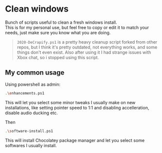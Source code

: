 # Clean windows

Bunch of scripts useful to clean a fresh windows install.\
This is for my personal use, but feel free to copy or edit it to match your needs, just make sure you know what you are doing.

> `2020-DeCrapify.ps1` is a pretty heavy cleanup script forked from other repos, but I think it's pretty outdated, not everything works, and some things don't even exist.
    Also after using it I had strange issues with Xbox chat, so i stopped using this script.


## **My common usage**
Using powershell as admin:
```sh
.\enhancements.ps1
```
This will let you select some minor tweaks I usually make on new installations, like setting pointer speed to 1:1 and disabling accelleration, disable audio ducking etc.

Then
```sh
.\software-install.ps1
```
This will install Chocolatey package manager and let you select some softwares I usually install.

